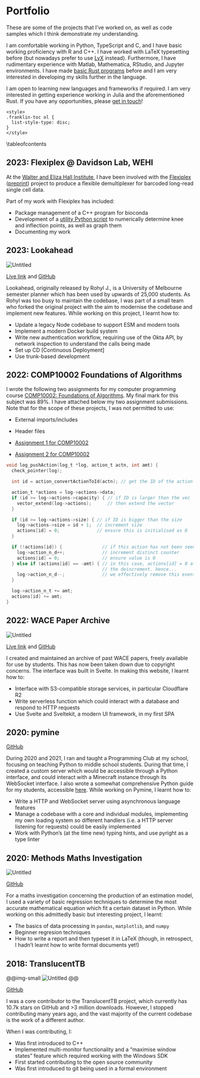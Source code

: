 # Portfolio

These are some of the projects that I’ve worked on, as well as code samples which I think demonstrate my understanding.

I am comfortable working in Python, TypeScript and C, and I have basic working proficiency with R and C++. I have worked with LaTeX typesetting before (but nowadays prefer to use [LyX](https://www.lyx.org/) instead). Furthermore, I have rudimentary experience with Matlab, Mathematica, RStudio, and Jupyter environments. I have made [basic Rust programs](https://github.com/olliecheng/demultiplex-duplicates) before and I am very interested in developing my skills further in the language.

I am open to learning new languages and frameworks if required. I am very interested in getting experience working in Julia and the aforementioned Rust. If you have any opportunities, please [get in touch](/contact/)!

~~~
<style>
.franklin-toc ol {
  list-style-type: disc;
}
</style>
~~~
\tableofcontents

## 2023: Flexiplex @ Davidson Lab, WEHI
At the [Walter and Eliza Hall Institute](https://wehi.edu.au), I have been involved with the [Flexiplex](https://github.com/DavidsonGroup/flexiplex) ([preprint](https://www.biorxiv.org/content/10.1101/2023.08.21.554084v1)) project to produce a flexible demultiplexer for barcoded long-read single cell data.

Part of my work with Flexiplex has included:
- Package management of a C++ program for bioconda
- Development of a [utility Python script](https://github.com/DavidsonGroup/flexiplex/tree/main/scripts) to numerically determine knee and inflection points, as well as graph them
- Documenting my work

## 2023: Lookahead

![Untitled](/assets/portfolio/Untitled.png)

[Live link](https://theepiccowoflife-lookahead.herokuapp.com) and [GitHub](https://github.com/theepiccowoflife/lookahead)

Lookahead, originally released by Rohyl J., is a University of Melbourne semester planner which has been used by upwards of 25,000 students. As Rohyl was too busy to maintain the codebase, I was part of a small team who forked the original project with the aim to modernise the codebase and implement new features. While working on this project, I learnt how to:

- Update a legacy Node codebase to support ESM and modern tools
- Implement a modern Docker build system
- Write new authentication workflow, requiring use of the Okta API, by network inspection to understand the calls being made
- Set up CD [Continuous Deployment]
- Use trunk-based development

## 2022: COMP10002 Foundations of Algorithms

I wrote the following two assignments for my computer programming course [COMP10002: Foundations of Algorithms](https://handbook.unimelb.edu.au/subjects/comp10002). My final mark for this subject was 89%. I have attached below my two assignment submissions. Note that for the scope of these projects, I was not permitted to use:

- External imports/includes
- Header files

- [Assignment 1 for COMP10002](https://gist.github.com/denosawr/77f1234a935a1a1500e2dd615adccc66)
- [Assignment 2 for COMP10002](https://gist.github.com/denosawr/eb5d46f61902de385447f351c3788595)

```c
void log_pushAction(log_t *log, action_t actn, int amt) {
  check_pointer(log);

  int id = action_convertActionToId(actn); // get the ID of the action

  action_t *actions = log->actions->data;
  if (id >= log->actions->capacity) { // if ID is larger than the vec
    vector_extend(log->actions);      // then extend the vector
  }

  if (id >= log->actions->size) { // if ID is bigger than the size
    log->actions->size = id + 1;  // increment size
    actions[id] = 0;              // ensure this is initialised as 0
  }

  if (!actions[id]) {               // if this action has not been seen before
    log->action_n_d++;              // increment distinct counter
    actions[id] = 0;                // ensure value is 0
  } else if (actions[id] == -amt) { // in this case, actions[id] = 0 after the
                                    // the deincrement. hence...
    log->action_n_d--;              // we effectively remove this event
  }

  log->action_n_t += amt;
  actions[id] += amt;
}
```

## 2022: WACE Paper Archive

![Untitled](/assets/portfolio/Untitled%201.png)

[Live link](https://olliecheng.me/papers) and [GitHub](https://github.com/olliecheng/wace-paper-archive)

I created and maintained an archive of past WACE papers, freely available for use by students. This has now been taken down due to copyright concerns. The interface was built in Svelte. In making this website, I learnt how to:

- Interface with S3-compatible storage services, in particular Cloudflare R2
- Write serverless function which could interact with a database and respond to HTTP requests
- Use Svelte and Sveltekit, a modern UI framework, in my first SPA

## 2020: pymine

[GitHub](https://github.com/denosawr/pymine)

During 2020 and 2021, I ran and taught a Programming Club at my school, focusing on teaching Python to middle school students. During that time, I created a custom server which would be accessible through a Python interface, and could interact with a Minecraft instance through its WebSocket interface. I also wrote a somewhat comprehensive Python guide for my students, accessible [here](https://www.notion.so/Learning-to-Code-1ff7700b316c488ea5af501d39eaea3b?pvs=21). While working on Pymine, I learnt how to:

- Write a HTTP and WebSocket server using asynchronous language features
- Manage a codebase with a core and individual modules, implementing my own loading system so different handlers (i.e. a HTTP server listening for requests) could be easily implemented
- Work with Python’s (at the time new) typing hints, and use pyright as a type linter

## 2020: Methods Maths Investigation

![Untitled](/assets/portfolio/Untitled%202.png)

[GitHub](https://github.com/denosawr/mathsinv-aemam-1)

For a maths investigation concerning the production of an estimation model, I used a variety of basic regression techniques to determine the most accurate mathematical equation which fit a certain dataset in Python. While working on this admittedly basic but interesting project, I learnt:

- The basics of data processing in `pandas`, `matplotlib`, and `numpy`
- Beginner regresion techniques
- How to write a report and then typeset it in LaTeX (though, in retrospect, I hadn’t learnt how to write formal documents yet!)

## 2018: TranslucentTB

@@img-small ![Untitled](/assets/portfolio/Untitled%203.png) @@

[GitHub](https://github.com/translucenttb/translucenttb)

I was a core contributor to the TranslucentTB project, which currently has 10.7k stars on GitHub and >3 million downloads. However, I stopped contributing many years ago, and the vast majority of the current codebase is the work of a different author.

When I was contributing, I:

- Was first introduced to C++
- Implemented multi-monitor functionality and a “maximise window states” feature which required working with the Windows SDK
- First started contributing to the open source community
- Was first introduced to git being used in a formal environment